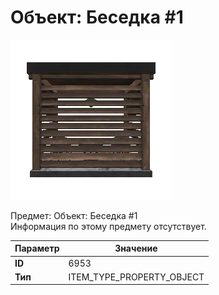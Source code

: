 # Объект: Беседка #1

![Item Image](../img/6953.webp?raw=true)

Предмет: Объект: Беседка #1<br>Информация по этому предмету отсутствует.


| Параметр | Значение |
|----------|----------|
| **ID** | 6953 |
| **Тип** | ITEM_TYPE_PROPERTY_OBJECT |


